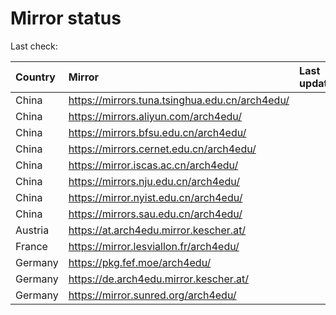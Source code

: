 <script src="./time.js"></script>
# Mirror status
Last check: <script type="text/javascript">localize(1727792476.300234);</script>

|Country|Mirror|Last update|
|:------|:-----|:----------|
|China|https://mirrors.tuna.tsinghua.edu.cn/arch4edu/|<script type="text/javascript">localize(1727765145);</script>|
|China|https://mirrors.aliyun.com/arch4edu/|<script type="text/javascript">localize(1727765145);</script>|
|China|https://mirrors.bfsu.edu.cn/arch4edu/|<script type="text/javascript">localize(1727765145);</script>|
|China|https://mirrors.cernet.edu.cn/arch4edu/|<script type="text/javascript">localize(1727765145);</script>|
|China|https://mirror.iscas.ac.cn/arch4edu/|<script type="text/javascript">localize(1727765145);</script>|
|China|https://mirrors.nju.edu.cn/arch4edu/|<script type="text/javascript">localize(1727721797);</script>|
|China|https://mirror.nyist.edu.cn/arch4edu/|<script type="text/javascript">localize(1727721797);</script>|
|China|https://mirrors.sau.edu.cn/arch4edu/|<script type="text/javascript">localize(1727765145);</script>|
|Austria|https://at.arch4edu.mirror.kescher.at/|<script type="text/javascript">localize(1727765145);</script>|
|France|https://mirror.lesviallon.fr/arch4edu/|<script type="text/javascript">localize(1727765145);</script>|
|Germany|https://pkg.fef.moe/arch4edu/|<script type="text/javascript">localize(1727765145);</script>|
|Germany|https://de.arch4edu.mirror.kescher.at/|<script type="text/javascript">localize(1727765145);</script>|
|Germany|https://mirror.sunred.org/arch4edu/|<script type="text/javascript">localize(1727765145);</script>|

<script src="./tablefilter/tablefilter.js"></script>
<script src="./table.js"></script>